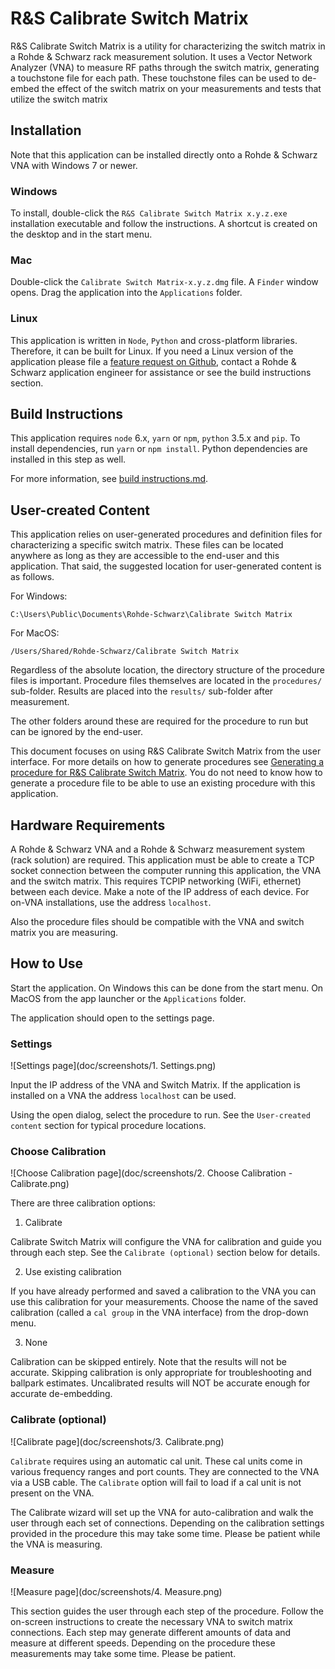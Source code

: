 R&S Calibrate Switch Matrix
===========================

R&S Calibrate Switch Matrix is a utility for characterizing the switch matrix in a Rohde & Schwarz rack measurement solution. It uses a Vector Network Analyzer (VNA) to measure RF paths through the switch matrix, generating a touchstone file for each path. These touchstone files can be used to de-embed the effect of the switch matrix on your measurements and tests that utilize the switch matrix

Installation
------------

Note that this application can be installed directly onto a Rohde & Schwarz VNA with Windows 7 or newer.

### Windows

To install, double-click the `R&S Calibrate Switch Matrix x.y.z.exe` installation executable and follow the instructions. A shortcut is created on the desktop and in the start menu.

### Mac

Double-click the `Calibrate Switch Matrix-x.y.z.dmg` file. A `Finder` window opens. Drag the application into the `Applications` folder.

### Linux

This application is written in `Node`, `Python` and cross-platform libraries. Therefore, it can be built for Linux. If you need a Linux version of the application please file a [feature request on Github](https://github.com/Terrabits/calibrate-switch-matrix/issues), contact a Rohde & Schwarz application engineer for assistance or see the build instructions section.

Build Instructions
------------------

This application requires `node` 6.x, `yarn` or `npm`, `python` 3.5.x and `pip`. To install dependencies, run `yarn` or `npm install`. Python dependencies are installed in this step as well.

For more information, see [build instructions.md](#).

User-created Content
--------------------

This application relies on user-generated procedures and definition files for characterizing a specific switch matrix. These files can be located anywhere as long as they are accessible to the end-user and this application. That said, the suggested location for user-generated content is as follows.

For Windows:

`C:\Users\Public\Documents\Rohde-Schwarz\Calibrate Switch Matrix`

For MacOS:

`/Users/Shared/Rohde-Schwarz/Calibrate Switch Matrix`

Regardless of the absolute location, the directory structure of the procedure files is important. Procedure files themselves are located in the `procedures/` sub-folder. Results are placed into the `results/` sub-folder after measurement.

The other folders around these are required for the procedure to run but can be ignored by the end-user.

This document focuses on using R&S Calibrate Switch Matrix from the user interface. For more details on how to generate procedures see [Generating a procedure for R&S Calibrate Switch Matrix](#). You do not need to know how to generate a procedure file to be able to use an existing procedure with this application.

Hardware Requirements
---------------------

A Rohde & Schwarz VNA and a Rohde & Schwarz measurement system (rack solution) are required. This application must be able to create a TCP socket connection between the computer running this application, the VNA and the switch matrix. This requires TCPIP networking (WiFi, ethernet) between each device. Make a note of the IP address of each device. For on-VNA installations, use the address `localhost`.

Also the procedure files should be compatible with the VNA and switch matrix you are measuring.

How to Use
----------

Start the application. On Windows this can be done from the start menu. On MacOS from the app launcher or the `Applications` folder.

The application should open to the settings page.

### Settings

![Settings page](doc/screenshots/1. Settings.png)

Input the IP address of the VNA and Switch Matrix. If the application is installed on a VNA the address `localhost` can be used.

Using the open dialog, select the procedure to run. See the `User-created content` section for typical procedure locations.

### Choose Calibration

![Choose Calibration page](doc/screenshots/2. Choose Calibration - Calibrate.png)

There are three calibration options:

1. Calibrate

  Calibrate Switch Matrix will configure the VNA for calibration and guide you through each step. See the `Calibrate (optional)` section below for details.

2. Use existing calibration

  If you have already performed and saved a calibration to the VNA you can use this calibration for your measurements. Choose the name of the saved calibration (called a `cal group` in the VNA interface) from the drop-down menu.

3. None

Calibration can be skipped entirely. Note that the results will not be accurate. Skipping calibration is only appropriate for troubleshooting and ballpark estimates. Uncalibrated results will NOT be accurate enough for accurate de-embedding.

### Calibrate (optional)

![Calibrate page](doc/screenshots/3. Calibrate.png)

`Calibrate` requires using an automatic cal unit. These cal units come in various frequency ranges and port counts. They are connected to the VNA via a USB cable. The `Calibrate` option will fail to load if a cal unit is not present on the VNA.

The Calibrate wizard will set up the VNA for auto-calibration and walk the user through each set of connections. Depending on the calibration settings provided in the procedure this may take some time. Please be patient while the VNA is measuring.

### Measure

![Measure page](doc/screenshots/4. Measure.png)

This section guides the user through each step of the procedure. Follow the on-screen instructions to create the necessary VNA to switch matrix connections. Each step may generate different amounts of data and measure at different speeds. Depending on the procedure these measurements may take some time. Please be patient.
